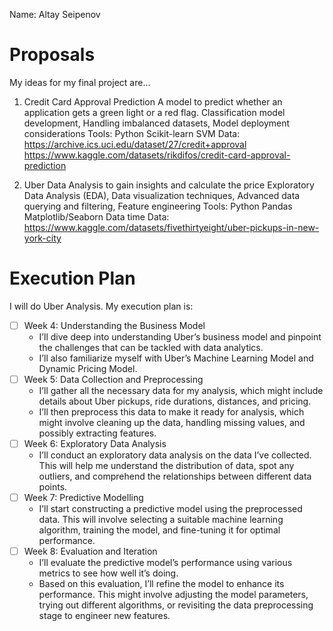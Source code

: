 Name: Altay Seipenov

# Proposals
My ideas for my final project are...

1. Credit Card Approval Prediction
    A model to predict whether an application gets a green light or a red flag. 
    Classification model development, Handling imbalanced datasets, Model deployment considerations
    Tools: 
        Python
        Scikit-learn
        SVM
    Data: 
        https://archive.ics.uci.edu/dataset/27/credit+approval
    https://www.kaggle.com/datasets/rikdifos/credit-card-approval-prediction


2. Uber Data Analysis to gain insights and calculate the price 
    Exploratory Data Analysis (EDA), Data visualization techniques, Advanced data querying and filtering, Feature engineering
    Tools: 
        Python
        Pandas
        Matplotlib/Seaborn
        Data time
    Data:
        https://www.kaggle.com/datasets/fivethirtyeight/uber-pickups-in-new-york-city

# Execution Plan
I will do Uber Analysis. My execution plan is: 

- [ ] Week 4: Understanding the Business Model
    *   I’ll dive deep into understanding Uber’s business model and pinpoint the challenges that can be tackled with data analytics.
    *   I’ll also familiarize myself with Uber’s Machine Learning Model and Dynamic Pricing Model.
- [ ] Week 5: Data Collection and Preprocessing
    *   I’ll gather all the necessary data for my analysis, which might include details about Uber pickups, ride durations, distances, and pricing.
    *   I’ll then preprocess this data to make it ready for analysis, which might involve cleaning up the data, handling missing values, and possibly extracting features.
- [ ] Week 6: Exploratory Data Analysis
    *   I’ll conduct an exploratory data analysis on the data I’ve collected. This will help me understand the distribution of data, spot any outliers, and comprehend the relationships between different data points.
- [ ] Week 7: Predictive Modelling
    *   I’ll start constructing a predictive model using the preprocessed data. This will involve selecting a suitable machine learning algorithm, training the model, and fine-tuning it for optimal performance.
- [ ] Week 8: Evaluation and Iteration
    *   I’ll evaluate the predictive model’s performance using various metrics to see how well it’s doing.
    *   Based on this evaluation, I’ll refine the model to enhance its performance. This might involve adjusting the model parameters, trying out different algorithms, or revisiting the data preprocessing stage to engineer new features.